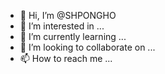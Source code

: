 - 👋 Hi, I’m @SHPONGHO
- 👀 I’m interested in ...
- 🌱 I’m currently learning ...
- 💞️ I’m looking to collaborate on ...
- 📫 How to reach me ...

<!---
SHPONGHO/SHPONGHO is a ✨ special ✨ repository because its `README.md` (this file) appears on your GitHub profile.
You can click the Preview link to take a look at your changes.
--->
